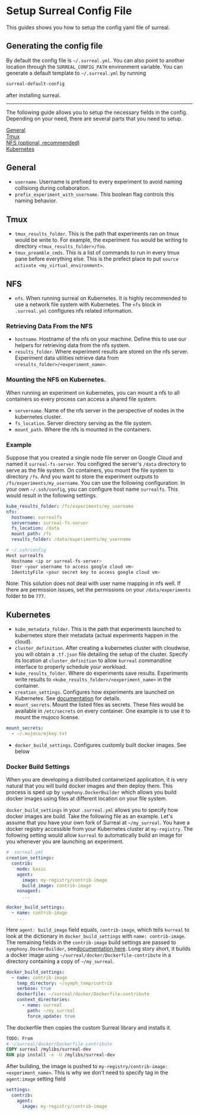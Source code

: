 # Setup Surreal Config File
This guides shows you how to setup the config yaml file of surreal. 

## Generating the config file
By default the config file is  `~/.surreal.yml`. You can also point to another location through the `SURREAL_CONFIG_PATH` environment variable. You can generate a default template to `~/.surreal.yml` by running
```bash
surreal-default-config
```
after installing surreal.

---

The following guide allows you to setup the necessary fields in the config. Depending on your need, there are several parts that you need to setup.

[General](#general)  
[Tmux](#tmux)  
[NFS (optional, recommended)](#nfs)  
[Kubernetes](#Kubernetes)  

## General
* `username`. Username is prefixed to every experiment to avoid naming collisiong during collaboration.
* `prefix_experiment_with_username`. This boolean flag controls this naming behavior.

## Tmux
* `tmux_results_folder`. This is the path that experiments ran on tmux would be write to. For example, the experiment `foo` would be writing to directory `<tmux_results_folder>/foo`.
* `tmux_preamble_cmds`. This is a list of commands to run in every tmux pane before everything else. This is the prefect place to put `source activate <my_virtual_environment>`.

## NFS
* `nfs`. When running surreal on Kubernetes. It is highly recommended to use a network file system with Kubernetes. The `nfs` block in `.surreal.yml` configures nfs related information.

### Retrieving Data From the NFS
* `hostname`. Hostname of the nfs on your machine. Define this to use our helpers for retrieving data from the nfs system.
* `results_folder`. Where experiment results are stored on the nfs server. Experiment data utilities retrieve data from `<results_folder>/<experiment_name>`.

### Mounting the NFS on Kubernetes.
When running an experiment on kubernetes, you can mount a nfs to all containers so every process can access a shared file system.

* `servername`. Name of the nfs server in the perspective of nodes in the kubernetes cluster.
* `fs_location`. Server directory serving as the file system.
* `mount_path`. Where the nfs is mounted in the containers.

### Example
Suppose that you created a single node file server on Google Cloud and named it `surreal-fs-server`. You configred the server's `/data` directory to serve as the file system. On containers, you mount the file system to directory `/fs`. And you want to store the experiment outputs to `/fs/experiments/my_username`. You can use the following configuration. In your own `~/.ssh/config`, you can configure host name `surrealfs`. This would result in the following settings.
```yaml
kube_results_folder: /fs/experiments/my_username
nfs:
  hostname: surrealfs
  servername: surreal-fs-server
  fs_location: /data
  mount_path: /fs
  results_folder: /data/experiments/my_username
```
```bash
# ~/.ssh/config
Host surrealfs
  Hostname <ip or surreal-fs-server>
  User <your username to access google cloud vm>
  IdentityFile <your secret key to access google cloud vm>
```
Note: This solution does not deal with user name mapping in nfs well. If there are permission issues, set the permissions on your `/data/experiments` folder to be `777`.

## Kubernetes
* `kube_metadata_folder`. This is the path that experiments launched to kubernetes store their metadata (actual experiments happen in the cloud). 
* `cluster_definition`. After creating a kubernetes cluster with cloudwise, you will obtain a `.tf.json` file detailing the setup of the cluster. Specify its location at `cluster_definition` to allow `kurreal` commandline interface to properly schedule your workload.
* `kube_results_folder`. Where do experiments save results. Experiments write results to `<kube_results_folder>/<experiment_name>` in the container.
* `creation_settings`. Configures how experiments are launched on Kubernetes. See [documentation](creation_settings.md) for details.
* `mount_secrets`. Mount the listed files as secrets. These files would be available in `/etc/secrets` on every container. One example is to use it to mount the mujoco license. 
```yaml
mount_secrets:
  - ~/.mujoco/mjkey.txt
```
* `docker_build_settings`. Configures customly built docker images. See below

### Docker Build Settings
When you are developing a distributed containerized application, it is very natural that you will build docker images and then deploy them. This process is sped up by `symphony.DockerBuilder` which allows you build docker images using files at different location on your file system. 

`docker_build_settings` in your `.surreal.yml` allows you to specify how docker images are build. Take the following file as an example. Let's assume that you have your own fork of Surreal at `~/my_surreal`. You have a docker registry accessible from your Kubernetes cluster at `my-registry`. The following setting would allow `kurreal` to automatically build an image for you whenever you are launching an experiment.
```yaml
# .surreal.yml
creation_settings:
  contrib:
    mode: basic
    agent:
      image: my-registry/contrib-image
      build_image: contrib-image
    nonagent:
      ...

docker_build_settings:
  - name: contrib-image
    ...
```
Here `agent: build_image` field equals, `contrib-image`, which tells `kurreal` to look at the dictionary in `docker_build_settings` with `name: contrib-image`. The remaining fields in the `contrib-image` build settings are passed to `symphony.DockerBuilder`, see[documentation here](https://github.com/SurrealAI/symphony/blob/master/docs/docker_builder.md). Long story short, it builds a docker image using `~/surreal/docker/Dockerfile-contribute` in a directory containing a copy of `~/my_surreal`.
```yaml
docker_build_settings:
  - name: contrib-image
    temp_directory: ~/symph_temp/contrib
    verbose: true
    dockerfile: ~/surreal/docker/Dockerfile-contribute
    context_directories:
      - name: surreal 
        path: ~/my_surreal
        force_update: true
```
The dockerfile then copies the custom Surreal library and installs it.
```Dockerfile
TODO: From
# ~/surreal/docker/Dockerfile-contribute
COPY surreal /mylibs/surreal-dev
RUN pip install -e -U /mylibs/surreal-dev
```
After building, the image is pushed to `my-registry/contrib-image:<experiment_name>`. This is why we don't need to specify tag in the `agent:image` setting field
```yaml
settings:
  contrib:
    agent:
      image: my-registry/contrib-image
```
